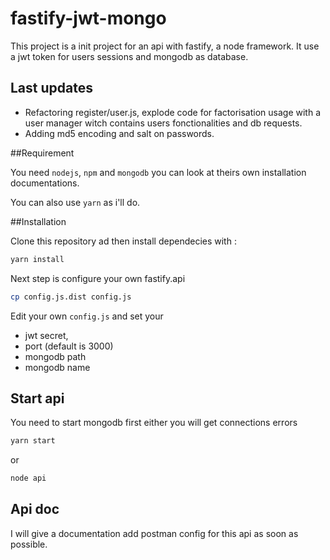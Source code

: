 # fastify-jwt-mongo

This project is a init project for an api with fastify, a node framework.
It use a jwt token for users sessions and mongodb as database.

## Last updates

- Refactoring register/user.js, explode code for factorisation usage with a user manager witch contains 
users fonctionalities and db requests.
- Adding md5 encoding and salt on passwords.

##Requirement

You need `nodejs`, `npm` and `mongodb` you can look at theirs own installation documentations.
 
You can also use `yarn` as i'll do.
  
##Installation

Clone this repository ad then install dependecies with :

```bash
yarn install
```
Next step is configure your own fastify.api
```bash
cp config.js.dist config.js
```

Edit your own `config.js` and set your 
- jwt secret,
- port (default is 3000)
- mongodb path
- mongodb name

## Start api

You need to start mongodb first either you will get connections errors

```bash
yarn start
```
or
```bash
node api
```

## Api doc
I will give a documentation add postman config for this api as soon as possible.

